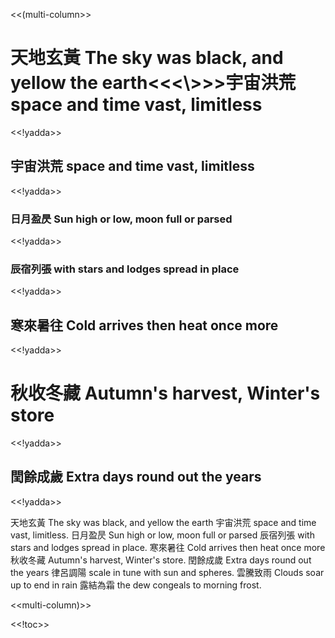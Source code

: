 
<<(multi-column>>

# 天地玄黃 The sky was black, and yellow the earth<<<\\>>>宇宙洪荒 space and time vast, limitless
<<!yadda>>

## 宇宙洪荒 space and time vast, limitless
<<!yadda>>

### 日月盈昃 Sun high or low, moon full or parsed
<<!yadda>>

### 辰宿列張 with stars and lodges spread in place
<<!yadda>>

## 寒來暑往 Cold arrives then heat once more
<<!yadda>>

# 秋收冬藏 Autumn's harvest, Winter's store
<<!yadda>>

## 閏餘成歲 Extra days round out the years
<<!yadda>>


天地玄黃 The sky was black, and yellow the earth
宇宙洪荒 space and time vast, limitless.
日月盈昃 Sun high or low, moon full or parsed
辰宿列張 with stars and lodges spread in place.
寒來暑往 Cold arrives then heat once more
秋收冬藏 Autumn's harvest, Winter's store.
閏餘成歲 Extra days round out the years
律呂調陽 scale in tune with sun and spheres.
雲騰致雨 Clouds soar up to end in rain
露結為霜 the dew congeals to morning frost.

<<multi-column)>>


<<!toc>>
